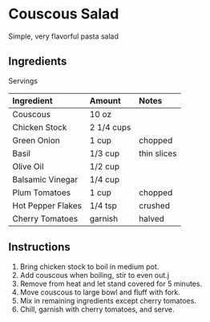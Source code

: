 Couscous Salad
==============

Simple, very flavorful pasta salad

Ingredients
-----------

Servings

| Ingredient        | Amount     | Notes       |
|:------------------|:-----------|:------------|
| Couscous          | 10 oz      |             |
| Chicken Stock     | 2 1/4 cups |             |
| Green Onion       | 1 cup      | chopped     |
| Basil             | 1/3 cup    | thin slices |
| Olive Oil         | 1/2 cup    |             |
| Balsamic Vinegar  | 1/4 cup    |             |
| Plum Tomatoes     | 1 cup      | chopped     |
| Hot Pepper Flakes | 1/4 tsp    | crushed     |
| Cherry Tomatoes   | garnish    | halved      |

Instructions
------------

1. Bring chicken stock to boil in medium pot.
2. Add couscous when boiling, stir to even out.j
3. Remove from heat and let stand covered for 5 minutes.
4. Move couscous to large bowl and fluff with fork.
5. Mix in remaining ingredients except cherry tomatoes.
6. Chill, garnish with cherry tomatoes, and serve.

